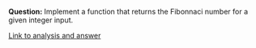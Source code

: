 **Question:** Implement a function that returns the Fibonnaci number for a given integer input.

[Link to analysis and answer](http://www.growingwiththeweb.com/2013/07/algorithm-implement-queue-using-2-stacks.html)
